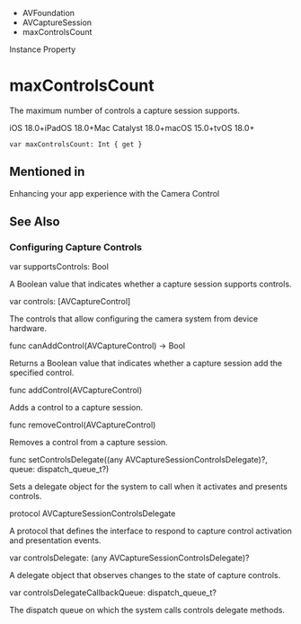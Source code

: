 

- AVFoundation
- AVCaptureSession
-  maxControlsCount 

Instance Property

# maxControlsCount

The maximum number of controls a capture session supports.

iOS 18.0+iPadOS 18.0+Mac Catalyst 18.0+macOS 15.0+tvOS 18.0+

``` source
var maxControlsCount: Int { get }
```

## Mentioned in 

Enhancing your app experience with the Camera Control

## See Also

### Configuring Capture Controls

var supportsControls: Bool

A Boolean value that indicates whether a capture session supports controls.

var controls: [AVCaptureControl]

The controls that allow configuring the camera system from device hardware.

func canAddControl(AVCaptureControl) -> Bool

Returns a Boolean value that indicates whether a capture session add the specified control.

func addControl(AVCaptureControl)

Adds a control to a capture session.

func removeControl(AVCaptureControl)

Removes a control from a capture session.

func setControlsDelegate((any AVCaptureSessionControlsDelegate)?, queue: dispatch_queue_t?)

Sets a delegate object for the system to call when it activates and presents controls.

protocol AVCaptureSessionControlsDelegate

A protocol that defines the interface to respond to capture control activation and presentation events.

var controlsDelegate: (any AVCaptureSessionControlsDelegate)?

A delegate object that observes changes to the state of capture controls.

var controlsDelegateCallbackQueue: dispatch_queue_t?

The dispatch queue on which the system calls controls delegate methods.

